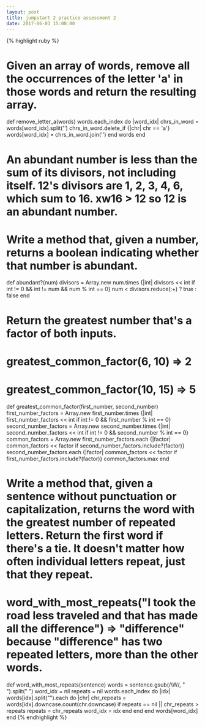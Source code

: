 ```yaml
---
layout: post
title: jumpstart 2 practice assessment 2
date: 2017-06-03 15:00:00
---
```


{% highlight ruby %}
# Given an array of words, remove all the occurrences of the letter 'a' in those words and return the resulting array.

def remove_letter_a(words)
  words.each_index do |word_idx|
    chrs_in_word = words[word_idx].split('')
    chrs_in_word.delete_if {|chr| chr == 'a'}
    words[word_idx] = chrs_in_word.join('')
  end
  words
end

# An abundant number is less than the sum of its divisors, not including itself. 12's divisors are 1, 2, 3, 4, 6, which sum to 16. xw16 > 12 so 12 is an abundant number.
# Write a method that, given a number, returns a boolean indicating whether that number is abundant.

def abundant?(num)
  divisors = Array.new
  num.times {|int| divisors << int if int != 0 && int != num  && num % int == 0}
  num < divisors.reduce(:+) ? true : false
end

# Return the greatest number that's a factor of both inputs.
# greatest_common_factor(6, 10) => 2
# greatest_common_factor(10, 15) => 5

def greatest_common_factor(first_number, second_number)
  first_number_factors = Array.new
  first_number.times {|int| first_number_factors << int if int != 0  && first_number % int == 0}
  second_number_factors = Array.new
  second_number.times {|int| second_number_factors << int if int != 0  && second_number % int == 0}
  common_factors = Array.new
  first_number_factors.each {|factor| common_factors << factor if second_number_factors.include?(factor)}
  second_number_factors.each {|factor| common_factors << factor if first_number_factors.include?(factor)}
  common_factors.max
end

# Write a method that, given a sentence without punctuation or capitalization, returns the word with the greatest number of repeated letters. Return the first word if there's a tie. It doesn't matter how often individual letters repeat, just that they repeat.
# word_with_most_repeats("I took the road less traveled and that has made all the difference") => "difference" because "difference" has two repeated letters, more than the other words.

def word_with_most_repeats(sentence)
  words = sentence.gsub(/\W/, " ").split(" ")
  word_idx = nil
  repeats = nil
  words.each_index do |idx|
    words[idx].split("").each do |chr|
      chr_repeats = words[idx].downcase.count(chr.downcase)
      if repeats == nil || chr_repeats > repeats
        repeats = chr_repeats
        word_idx = idx
      end
    end
  end
  words[word_idx]
end
{% endhighlight %}
